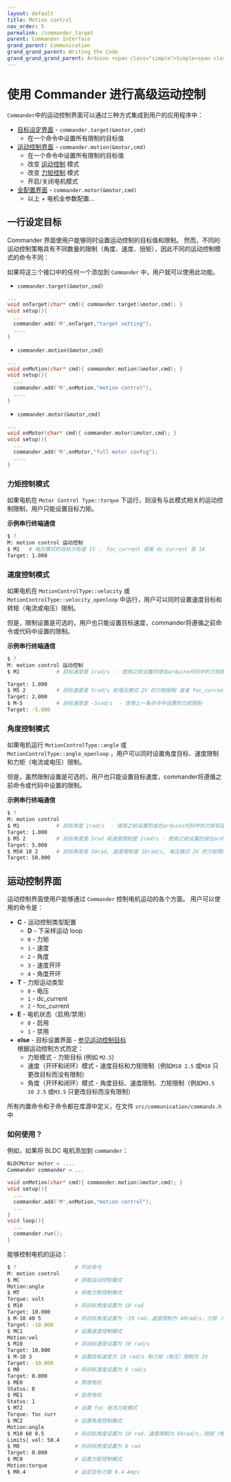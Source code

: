 ```yaml
---
layout: default
title: Motion control
nav_order: 5
permalink: /commander_target
parent: Commander Interface
grand_parent: Communication
grand_grand_parent: Writing the Code
grand_grand_grand_parent: Arduino <span class="simple">Simple<span class="foc">FOC</span>library</span>
---
```


# 使用 Commander 进行高级运动控制

`Commander`中的运动控制界面可以通过三种方式集成到用户的应用程序中：

- [目标设定界面](#target-setting-in-one-line) - `commander.target(&motor,cmd)`
    - 在一个命令中设置所有限制的目标值
- [运动控制界面](#motion-control-interface) - `commander.motion(&motor,cmd)`
    - 在一个命令中设置所有限制的目标值
    - 改变 [运动控制](motion_control) 模式
    - 改变 [力矩控制](torque_control) 模式
    - 开启/关闭电机模式
- [全配置界面](commander_motor) - `commander.motor(&motor,cmd)` 
    - 以上 + 电机全参数配置...



## 一行设定目标
Commander 界面使用户能够同时设置运动控制的目标值和限制。 然而，不同的运动控制策略具有不同数量的限制（角度、速度、扭矩），因此不同的运动控制模式的命令不同：

如果将这三个接口中的任何一个添加到 `Commander` 中，用户就可以使用此功能。

- `commander.target(&motor,cmd)`
```cpp
...
void onTarget(char* cmd){ commander.target(&motor,cmd); }
void setup(){
  ...
  commander.add('M',onTarget,"target setting");
  ....
}
```

- `commander.motion(&motor,cmd)`
```cpp
...
void onMotion(char* cmd){ commander.motion(&motor,cmd); }
void setup(){
  ...
  commander.add('M',onMotion,"motion control");
  ....
}
```

- `commander.motor(&motor,cmd)`
```cpp
...
void onMotor(char* cmd){ commander.motor(&motor,cmd); }
void setup(){
  ...
  commander.add('M',onMotor,"full motor config");
  ....
}
```

### 力矩控制模式
如果电机在 `Motor Control Type::torque` 下运行，则没有与此模式相关的运动控制限制，用户只能设置目标力矩。

**示例串行终端通信**

```sh
$ ?
M: motion control 运动控制
$ M1   # 电压模式的目标力矩是 1V ， foc_current 或者 dc_current 是 1A 
Target: 1.000
```


### 速度控制模式
如果电机在 `MotionControlType::velocity` 或 `MotionControlType::velocity_openloop` 中运行，用户可以同时设置速度目标和转矩（电流或电压）限制。

但是，限制设置是可选的，用户也只能设置目标速度，commander将遵循之前命令或代码中设置的限制。

**示例串行终端通信**

```sh
$ ?
M: motion control 运动控制
$ M1            # 目标速度是 1rad/s  - 使用之前设置的或在arduino代码中的力矩限制

Target: 1.000
$ M5 2          # 目标速度是 5rad/s 和电压模式 2V 的力矩限制 或者 foc_current 或 dc_current 是 2A 
Target: 2.000
$ M-5           # 目标速度是 -5rad/s  - 使用上一条命令中设置的力矩限制
Target: -5.000
```


### 角度控制模式
如果电机运行 `MotionControlType::angle` 或 `MotionControlType::angle_openloop` ，用户可以同时设置角度目标、速度限制和力矩（电流或电压）限制。

但是，虽然限制设置是可选的，用户也只能设置目标速度，commander将遵循之前命令或代码中设置的限制。

**示例串行终端通信**

```sh
$ ?
M: motion control
$ M1            # 目标角度 1rad/s  - 使用之前设置的或在arduino代码中的力矩和速度限制
Target: 1.000
$ M5 2          # 目标角度是 5rad 和速度限制是 2rad/s - 使用之前设置的或在arduino代码中的力矩限制
Target: 5.000
$ M50 10 2      # 目标角度是 50rad, 速度限制是 10rad/s, 电压模式 2V 的力矩限制 或者  foc_current 或 dc_current 是 2A
Target: 50.000
```
## 运动控制界面
运动控制界面使用户能够通过 `Commander` 控制电机运动的各个方面。 用户可以使用的命令是：

- **C** - 运动控制类型配置
  - **D** - 下采样运动 loop 
  - `0` - 力矩
  - `1` - 速度
  - `2` - 角度    
  - `3` - 速度开环
  - `4` - 角度开环    
- **T** - 力矩运动类型
  - `0` - 电压      
  - `1` - dc_current     
  - `2` - foc_current 
- **E** - 电机状态（启用/禁用）
  - `0` - 启用 
  - `1` - 禁用  
- **else** - 目标设置界面 - [参见运动控制目标](#target-setting-in-one-line) <br> 
    根据运动控制方式而定：
    - 力矩模式 - 力矩目标 (例如 `M2.5`) 
    - 速度（开环和闭环）模式 - 速度目标和力矩限制（例如`M10 2.5` 或`M10` 只更改目标而没有限制）
    - 角度（开环和闭环）模式 - 角度目标、速度限制、力矩限制（例如`M3.5 10 2.5` 或`M3.5` 只更改目标而没有限制）          

所有内置命令和子命令都在库源中定义，在文件 `src/communication/commands.h` 中

### 如何使用？
例如，如果将 BLDC 电机添加到 `commander`：

```cpp
BLDCMotor motor = ....
Commander commander = ...

void onMotion(char* cmd){ commander.motion(&motor,cmd); }
void setup(){
  ...
  commander.add('M',onMotion,"motion control");
  ...
}
void loop(){
  ...
  commander.run();
}
```

能够控制电机的运动：
```sh
$ ?                   # 列出命令
M: motion control
$ MC                  # 获取运动控制模式
Motion:angle
$ MT                  # 获取力矩控制模式
Torque: volt
$ M10                 # 将目标角度设置为 10 rad
Target: 10.000 
$ M-10 40 5           # 将目标角度设置为 -10 rad，速度限制为 40rad/s，力矩（电压）限制为 5V
Target: -10.000 
$ MC1                 # 设置速度控制模式
Motion:vel
$ M10                 # 将目标速度设置为 10 rad/s
Target: 10.000 
$ M-10 3              # 设置目标速度为 10 rad/s 和力矩（电压）限制为 3V
Target: -10.000 
$ M0                  # 将目标速度设置为 0 rad/s
Target: 0.000
$ ME0                 # 禁用电机
Status: 0
$ ME1                 # 启用电机
Status: 1
$ MT2                 # 设置 foc 电流力矩模式
Torque: foc curr
$ MC2                 # 设置角度控制模式
Motion:angle
$ M10 60 0.5          # 将目标角度设置为 10 rad，速度限制为 60rad/s，扭矩（电流）限制为 0.5Amps
Limits| vel: 50.4
$ M0                  # 将目标角度设置为 0 rad
Target: 0.000
$ MC0                 # 设置力矩控制模式
Motion:torque
$ M0.4                # 设定目标力矩 0.4 Amps
```
